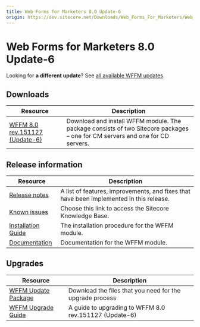 ```yaml
---
title: Web Forms for Marketers 8.0 Update-6
origin: https://dev.sitecore.net/Downloads/Web_Forms_For_Marketers/Web_Forms_for_Marketers_80/Web_Forms_for_Marketers_80_Update_6.aspx
---
```


# Web Forms for Marketers 8.0 Update-6

  <Alert variant='warning' mb={4}>
    <AlertIcon />
    

Looking for **a different update**? See [all available WFFM updates](/downloads/Web_Forms_For_Marketers).


  </Alert>
  

## Downloads

 | Resource | Description |
 | --- | --- |
 | [WFFM 8.0 rev.151127 (Update-6)](https://sitecoredev.azureedge.net/~/media/0F41E8BF11AC435883018879A0F1E531.ashx?date=20151130T131040) | Download and install WFFM module. The package consists of two Sitecore packages – one for CM servers and one for CD servers. |

## Release information

 | Resource | Description |
 | --- | --- |
 | [Release notes](/downloads/Web%20Forms%20For%20Marketers/Web%20Forms%20for%20Marketers%2080/Web%20Forms%20for%20Marketers%2080%20Update%206/Release%20Notes) | A list of features, improvements, and fixes that have been implemented in this release. |
 | [Known issues](https://kb.sitecore.net/articles/616431) | Choose this link to access the Sitecore Knowledge Base. |
 | [Installation Guide](https://sitecoredev.azureedge.net/~/media/412A8F4982D247ABABA7CFBD8B74933A.ashx?date=20161103T104931) | The installation procedure for the WFFM module. |
 | [Documentation](https://doc.sitecore.com/legacy-docs/web-forms-for-marketers-8.0.pdf) | Documentation for the WFFM module. |

## Upgrades

 | Resource | Description |
 | --- | --- |
 | [WFFM Update Package](https://sitecoredev.azureedge.net/~/media/89D58248550E4D98955BB0CB9FD7464E.ashx?date=20151130T131035) | Download the files that you need for the upgrade process |
 | [WFFM Upgrade Guide](https://sitecoredev.azureedge.net/~/media/02EFFE82FA744339BC18C0F927C56794.ashx?date=20151130T131041) | A guide to upgrading to WFFM 8.0 rev.151127 (Update-6) |